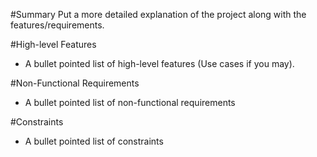 #Summary
Put a more detailed explanation of the project along with the features/requirements.

#High-level Features
* A bullet pointed list of high-level features (Use cases if you may).

#Non-Functional Requirements
* A bullet pointed list of non-functional requirements

#Constraints
* A bullet pointed list of constraints
